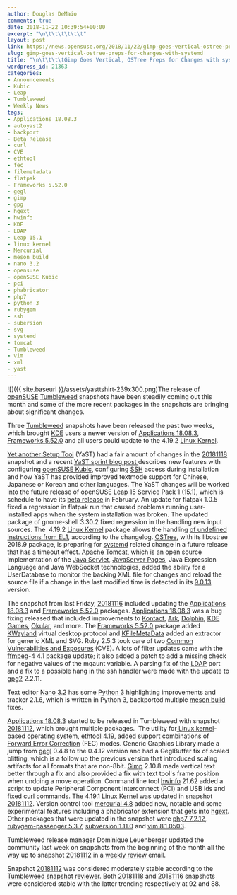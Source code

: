 ```yaml
---
author: Douglas DeMaio
comments: true
date: 2018-11-22 10:39:54+00:00
excerpt: "\n\t\t\t\t\t\t"
layout: post
link: https://news.opensuse.org/2018/11/22/gimp-goes-vertical-ostree-preps-for-changes-with-systemd/
slug: gimp-goes-vertical-ostree-preps-for-changes-with-systemd
title: "\n\t\t\t\tGimp Goes Vertical, OSTree Preps for Changes with systemd\t\t"
wordpress_id: 21363
categories:
- Announcements
- Kubic
- Leap
- Tumbleweed
- Weekly News
tags:
- Applications 18.08.3
- autoyast2
- backport
- Beta Release
- curl
- CVE
- ethtool
- fec
- filemetadata
- flatpak
- Frameworks 5.52.0
- gegl
- gimp
- gpg
- hgext
- hwinfo
- KDE
- LDAP
- Leap 15.1
- linux kernel
- Mercurial
- meson build
- nano 3.2
- opensuse
- openSUSE Kubic
- pci
- phabricator
- php7
- python 3
- rubygem
- ssh
- subersion
- svg
- systemd
- tomcat
- Tumbleweed
- vim
- xml
- yast
---
```

![]({{ site.baseurl }}/assets/yasttshirt-239x300.png)The release of [openSUSE](https://www.opensuse.org/) [Tumbleweed](https://en.opensuse.org/Portal:Tumbleweed) snapshots have been steadily coming out this month and some of the more recent packages in the snapshots are bringing about significant changes.

Three [Tumbleweed](https://en.opensuse.org/Portal:Tumbleweed) snapshots have been released the past two weeks, which brought [KDE](https://www.kde.org/) users a newer version of [Applications 18.08.3](https://www.kde.org/announcements/announce-applications-18.08.3.php), [Frameworks 5.52.0](https://www.kde.org/announcements/kde-frameworks-5.52.0.php) and all users could update to the 4.19.2 [Linux Kernel](https://www.kernel.org/).

[Yet another Setup Tool](https://en.wikipedia.org/wiki/YaST) (YaST) had a fair amount of changes in the [20181118](https://lists.opensuse.org/opensuse-factory/2018-11/msg00220.html) snapshot and a recent [YaST sprint blog post ](https://lizards.opensuse.org/2018/11/20/yast-sprint-67/)describes new features with configuring [openSUSE Kubic](https://kubic.opensuse.org/), configuring [SSH](https://www.ssh.com/) access during installation and how YaST has provided improved textmode support for Chinese, Japanese or Korean and other languages. The YaST changes will be worked into the future release of openSUSE Leap 15 Service Pack 1 (15.1), which is schedule to have its [beta release](https://en.opensuse.org/openSUSE:Roadmap) in February. An update for flatpak 1.0.5 fixed a regression in flatpak run that caused problems running user-installed apps when the system installation was broken. The updated package of gnome-shell 3.30.2 fixed regression in the handling new input sources. The  4.19.2 [Linux Kernel](https://www.kernel.org/) package allows the handling [of undefined instructions from EL1](https://lkml.org/lkml/2018/11/1/447), according to the changelog. [OSTree](https://ostree.readthedocs.io/), with its libostree 2018.9 package, is preparing for [systemd](https://www.freedesktop.org/wiki/Software/systemd/) related change in a future release that has a timeout effect. [Apache Tomcat](http://tomcat.apache.org/), which is an open source implementation of the [Java Servlet](https://en.wikipedia.org/wiki/Java_servlet), [JavaServer Pages](https://en.wikipedia.org/wiki/JavaServer_Pages), Java Expression Language and Java WebSocket technologies, added the ability for a UserDatabase to monitor the backing XML file for changes and reload the source file if a change in the last modified time is detected in its [9.0.13](http://tomcat.apache.org/tomcat-9.0-doc/changelog.html#Tomcat_9.0.13_) version.

The snapshot from last Friday, [20181116](https://lists.opensuse.org/opensuse-factory/2018-11/msg00159.html) included updating the [Applications 18.08.3](https://www.kde.org/announcements/announce-applications-18.08.3.php) and [Frameworks 5.52.0](https://www.kde.org/announcements/kde-frameworks-5.52.0.php) packages. [Applications 18.08.3](https://www.kde.org/announcements/announce-applications-18.08.3.php) was a bug fixing released that included improvements to [Kontact,](https://kontact.kde.org/) [Ark](https://www.kde.org/applications/utilities/ark/), [Dolphin](https://www.kde.org/applications/system/dolphin/), [KDE Games](https://games.kde.org/), [Okular](https://okular.kde.org/), and more. The [Frameworks 5.52.0](https://www.kde.org/announcements/kde-frameworks-5.52.0.php) package added [KWayland](https://github.com/KDE/kwayland) virtual desktop protocol and [KFileMetaData](https://api.kde.org/frameworks/kfilemetadata/html/index.html) added an extractor for generic XML and SVG. Ruby 2.5.3 took care of two [Common Vulnerabilities and Exposures](https://en.wikipedia.org/wiki/Common_Vulnerabilities_and_Exposures) (CVE). A lots of filter updates came with the [ffmpeg](https://www.ffmpeg.org/)-4 4.1 package update; it also added a patch to add a missing check for negative values of the mqaunt variable. A parsing fix of the [LDAP](https://en.wikipedia.org/wiki/Lightweight_Directory_Access_Protocol) port and a fix to a possible hang in the ssh handler were made with the update to [gpg2](https://linux.die.net/man/1/gpg2) 2.2.11.

Text editor [Nano 3.2](https://www.nano-editor.org/download.php) has some [Python 3](https://www.python.org/download/releases/3.0/) highlighting improvements and tracker 2.1.6, which is written in Python 3, backported multiple [meson build](https://mesonbuild.com/) fixes.<!-- more -->

[Applications 18.08.3](https://www.kde.org/announcements/announce-applications-18.08.3.php) started to be released in Tumbleweed with snapshot [20181112](https://lists.opensuse.org/opensuse-factory/2018-11/msg00081.html), which brought multiple packages.  The utility for[ Linux kernel](https://en.wikipedia.org/wiki/Linux_kernel)-based operating system, [ethtool 4.19](https://linux.die.net/man/8/ethtool), added support combinations of [Forward Error Correction](https://en.wikipedia.org/wiki/Forward_error_correction) (FEC) modes. Generic Graphics Library made a jump from [gegl](http://gegl.org/) 0.4.8 to the 0.4.12 version and had a GeglBuffer fix of scaled blitting, which is a follow up the previous version that introduced scaling artifacts for all formats that are non-8bit. [Gimp](https://www.gimp.org/) 2.10.8 made vertical text better through a fix and also provided a fix with text tool's frame position when undoing a move operation. Command line tool [hwinfo](http://www.linuxintro.org/wiki/Hwinfo) 21.62 added a script to update Peripheral Component Interconnect (PCI) and USB ids and fixed [curl](https://curl.haxx.se/) commands. The 4.19.1 [Linux Kernel](https://www.kernel.org/) was updated in snapshot [20181112](https://lists.opensuse.org/opensuse-factory/2018-11/msg00081.html). Version control tool [mercurial 4.8](https://www.mercurial-scm.org/wiki/Release4.8) added new, notable and some experimental features including a phabricator extension that gets into [hgext](https://www.mercurial-scm.org/wiki/UsingExtensions). Other packages that were updated in the snapshot were [php7 7.2.12](http://php.net/ChangeLog-7.php), [rubygem-passenger 5.3.7](https://rubygems.org/gems/passenger/versions/5.3.6), [subversion 1.11.0](https://subversion.apache.org/docs/release-notes/1.11) and [vim 8.1.0503](https://www.vim.org/vim-8.1-released.php).

Tumbleweed release manager Dominique Leuenberger updated the community last week on snapshots from the beginning of the month all the way up to snapshot [20181112](https://lists.opensuse.org/opensuse-factory/2018-11/msg00081.html) in a [weekly review](https://lists.opensuse.org/opensuse-factory/2018-11/msg00140.html) email.

Snapshot [20181112](https://lists.opensuse.org/opensuse-factory/2018-11/msg00081.html) was considered moderately stable according to the [Tumbleweed snapshot reviewer](http://review.tumbleweed.boombatower.com/). Both [20181118](https://lists.opensuse.org/opensuse-factory/2018-11/msg00220.html) and [20181116](https://lists.opensuse.org/opensuse-factory/2018-11/msg00159.html) snapshots were considered stable with the latter trending respectively at 92 and 88.		
